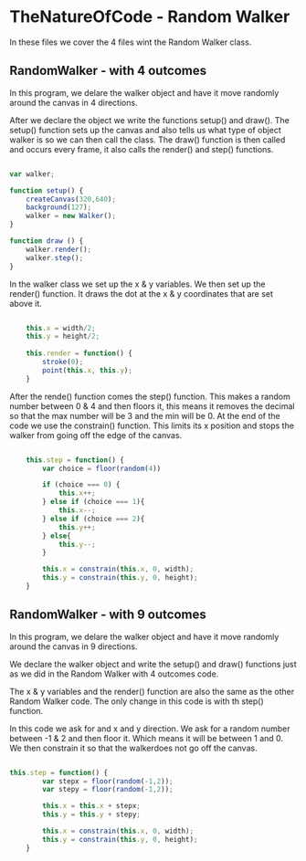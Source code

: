 # TheNatureOfCode - Random Walker

In these files we cover the 4 files wint the Random Walker class.

## RandomWalker - with 4 outcomes

In this program, we delare the walker object and have it move randomly around the canvas in 4 directions.

After we declare the object we write the functions setup() and draw(). The setup() function sets up the canvas and also tells us what type of object walker is so we can then call the class. The draw() function is then called and occurs every frame, it also calls the render() and step() functions.

```js

var walker;

function setup() {
    createCanvas(320,640);
    background(127);
    walker = new Walker();
}

function draw () { 
    walker.render(); 
    walker.step(); 
} 
```

In the walker class we set up the x & y variables. 
We then set up the render() function. It draws the dot at the x & y coordinates that are set above it.

```js

    this.x = width/2;
    this.y = height/2;
    
    this.render = function() {
        stroke(0);
        point(this.x, this.y);
    }
```

After the rende() function comes the step() function. This makes a random number between 0 & 4 and then floors it, this means it removes the decimal so that the max number will be 3 and the min will be 0.
At the end of the code we use the constrain() function. This limits its x position and stops the walker from going off the edge of the canvas.

```js

    this.step = function() {
        var choice = floor(random(4)) 

        if (choice === 0) {
            this.x++;
        } else if (choice === 1){
            this.x--;
        } else if (choice === 2){
            this.y++;
        } else{
            this.y--;
        }

        this.x = constrain(this.x, 0, width);
        this.y = constrain(this.y, 0, height);
    }
```



## RandomWalker - with 9 outcomes

In this program, we delare the walker object and have it move randomly around the canvas in 9 directions.

We declare the walker object and write the setup() and draw() functions just as we did in the Random Walker with 4 outcomes code.

The x & y variables and the render() function are also the same as the other Random Walker code. The only change in this code is with th step() function.

In this code we ask for and x and y direction. We ask for a random number between -1 & 2 and then floor it. Which means it will be between 1 and 0. We then constrain it so that the walkerdoes not go off the canvas.

```js

this.step = function() {
        var stepx = floor(random(-1,2));
        var stepy = floor(random(-1,2));

        this.x = this.x + stepx;
        this.y = this.y + stepy;

        this.x = constrain(this.x, 0, width);
        this.y = constrain(this.y, 0, height);
    }

```

